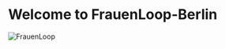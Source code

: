 # Welcome to FrauenLoop-Berlin

![FrauenLoop](https://images.squarespace-cdn.com/content/v1/5e2c8a2e54405918ab85f3d2/1587330230740-PH0AC7VJK4IKBIAML9YL/ke17ZwdGBToddI8pDm48kE25ygLZCFcefWMGJ7zEgZ8UqsxRUqqbr1mOJYKfIPR7LoDQ9mXPOjoJoqy81S2I8N_N4V1vUb5AoIIIbLZhVYwL8IeDg6_3B-BRuF4nNrNcQkVuAT7tdErd0wQFEGFSnJb5Oa7dZL4bdIena_TDNAT46i2H6iGBh5Bhx4-s_b_BHGOFBLgEM3b7WDfe4FYjEg/FL_virtual?format=1000w)
